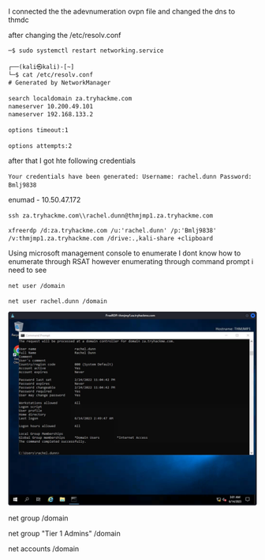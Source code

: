 I connected the the adevnumeration ovpn file
and changed the dns to thmdc

after changing the /etc/resolv.conf

```
─$ sudo systemctl restart networking.service
                                                                             
┌──(kali㉿kali)-[~]
└─$ cat /etc/resolv.conf
# Generated by NetworkManager

search localdomain za.tryhackme.com
nameserver 10.200.49.101
nameserver 192.168.133.2

options timeout:1

options attempts:2

```

after that I got hte following credentials

`Your credentials have been generated: Username: rachel.dunn Password: Bmlj9838`

enumad - 10.50.47.172

`ssh za.tryhackme.com\\rachel.dunn@thmjmp1.za.tryhackme.com`

```
xfreerdp /d:za.tryhackme.com /u:'rachel.dunn' /p:'Bmlj9838' /v:thmjmp1.za.tryhackme.com /drive:.,kali-share +clipboard
```

Using microsoft management console to enumerate
I dont know how to enumerate through RSAT however enumerating through command prompt i need to see

`net user /domain`

`net user rachel.dunn /domain`

![](20230613220133.png)

net group /domain

net group "Tier 1 Admins" /domain

net accounts /domain

